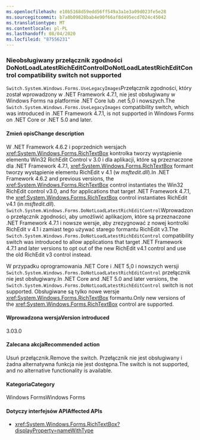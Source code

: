 ```yaml
---
ms.openlocfilehash: e10b5168d59edd56ff549a3a1e3a09d023fe5e28
ms.sourcegitcommit: b7a8b09828bab4e90f66af8d495ecd7024c45042
ms.translationtype: MT
ms.contentlocale: pl-PL
ms.lasthandoff: 08/04/2020
ms.locfileid: "87556231"
---
```

### <a name="donotloadlatestricheditcontrol-compatibility-switch-not-supported"></a><span data-ttu-id="30a4c-101">Nieobsługiwany przełącznik zgodności DoNotLoadLatestRichEditControl</span><span class="sxs-lookup"><span data-stu-id="30a4c-101">DoNotLoadLatestRichEditControl compatibility switch not supported</span></span>

<span data-ttu-id="30a4c-102">`Switch.System.Windows.Forms.UseLegacyImages`Przełącznik zgodności, który został wprowadzony w .NET Framework 4.7.1, nie jest obsługiwany w Windows Forms na platformie .NET Core lub .net 5,0 i nowszych.</span><span class="sxs-lookup"><span data-stu-id="30a4c-102">The `Switch.System.Windows.Forms.UseLegacyImages` compatibility switch, which was introduced in .NET Framework 4.7.1, is not supported in Windows Forms on .NET Core or .NET 5.0 and later.</span></span>

#### <a name="change-description"></a><span data-ttu-id="30a4c-103">Zmień opis</span><span class="sxs-lookup"><span data-stu-id="30a4c-103">Change description</span></span>

<span data-ttu-id="30a4c-104">W .NET Framework 4.6.2 i poprzednich wersjach <xref:System.Windows.Forms.RichTextBox> kontrolka tworzy wystąpienie elementu Win32 RichEdit Control v 3.0 i dla aplikacji, które są przeznaczone dla .NET Framework 4.7.1, <xref:System.Windows.Forms.RichTextBox> formant tworzy wystąpienie elementu RichEdit v 4.1 (w *msftedit.dll*).</span><span class="sxs-lookup"><span data-stu-id="30a4c-104">In .NET Framework 4.6.2 and previous versions, the <xref:System.Windows.Forms.RichTextBox> control instantiates the Win32 RichEdit control v3.0, and for applications that target .NET Framework 4.7.1, the  <xref:System.Windows.Forms.RichTextBox> control instantiates RichEdit v4.1 (in *msftedit.dll*).</span></span> <span data-ttu-id="30a4c-105">`Switch.System.Windows.Forms.DoNotLoadLatestRichEditControl`Wprowadzono przełącznik zgodności, aby umożliwić aplikacjom, które są przeznaczone .NET Framework 4.7.1 i nowsze wersje, aby zrezygnować z nowej kontrolki RichEdit v 4.1 i zamiast tego używać starego formantu RichEdit v3.</span><span class="sxs-lookup"><span data-stu-id="30a4c-105">The `Switch.System.Windows.Forms.DoNotLoadLatestRichEditControl` compatibility switch was introduced to allow applications that target .NET Framework 4.7.1 and later versions to opt out of the new RichEdit v4.1 control and use the old RichEdit v3 control instead.</span></span>

<span data-ttu-id="30a4c-106">W przypadku oprogramowania .NET Core i .NET 5,0 i nowszych wersji `Switch.System.Windows.Forms.DoNotLoadLatestRichEditControl` przełącznik nie jest obsługiwany.</span><span class="sxs-lookup"><span data-stu-id="30a4c-106">In .NET Core and .NET 5.0 and later versions, the `Switch.System.Windows.Forms.DoNotLoadLatestRichEditControl` switch is not supported.</span></span> <span data-ttu-id="30a4c-107">Obsługiwane są tylko nowe wersje <xref:System.Windows.Forms.RichTextBox> formantu.</span><span class="sxs-lookup"><span data-stu-id="30a4c-107">Only new versions of the <xref:System.Windows.Forms.RichTextBox> control are supported.</span></span>

#### <a name="version-introduced"></a><span data-ttu-id="30a4c-108">Wprowadzona wersja</span><span class="sxs-lookup"><span data-stu-id="30a4c-108">Version introduced</span></span>

<span data-ttu-id="30a4c-109">3.0</span><span class="sxs-lookup"><span data-stu-id="30a4c-109">3.0</span></span>

#### <a name="recommended-action"></a><span data-ttu-id="30a4c-110">Zalecana akcja</span><span class="sxs-lookup"><span data-stu-id="30a4c-110">Recommended action</span></span>

<span data-ttu-id="30a4c-111">Usuń przełącznik.</span><span class="sxs-lookup"><span data-stu-id="30a4c-111">Remove the switch.</span></span> <span data-ttu-id="30a4c-112">Przełącznik nie jest obsługiwany i żadna alternatywna funkcja nie jest dostępna.</span><span class="sxs-lookup"><span data-stu-id="30a4c-112">The switch is not supported, and no alternative functionality is available.</span></span>

#### <a name="category"></a><span data-ttu-id="30a4c-113">Kategoria</span><span class="sxs-lookup"><span data-stu-id="30a4c-113">Category</span></span>

<span data-ttu-id="30a4c-114">Windows Forms</span><span class="sxs-lookup"><span data-stu-id="30a4c-114">Windows Forms</span></span>

#### <a name="affected-apis"></a><span data-ttu-id="30a4c-115">Dotyczy interfejsów API</span><span class="sxs-lookup"><span data-stu-id="30a4c-115">Affected APIs</span></span>

- <xref:System.Windows.Forms.RichTextBox?displayProperty=nameWithType>

<!-- 

#### Affected APIs

-  `T:System.Windows.Forms.RichTextBox` 

-->
